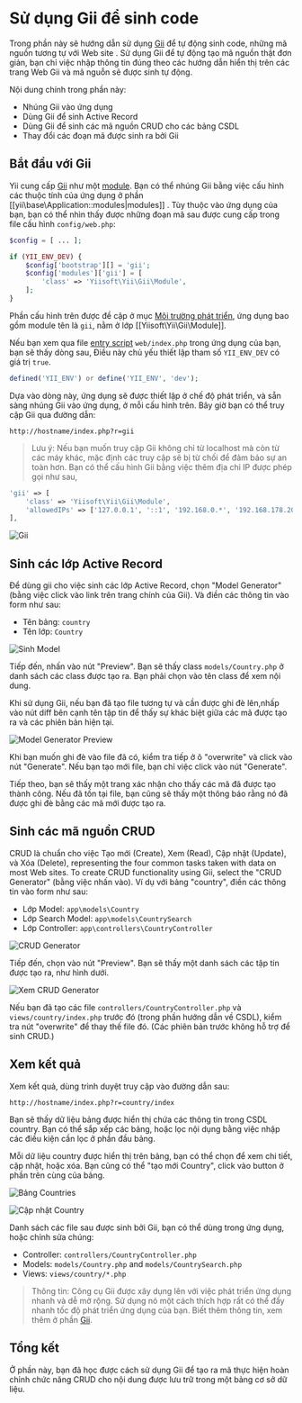 Sử dụng Gii để sinh code
========================

Trong phần này sẽ hướng dẫn sử dụng [Gii](tool-gii.md) để tự động sinh code, những mã nguồn tương tự với Web site
. Sử dụng Gii để tự động tạo mã nguồn thật đơn giản, bạn chỉ việc nhập thông tin đúng theo các hướng dẫn hiển thị trên các trang Web Gii và mã 
nguỗn sẽ được sinh tự động.

Nội dung chính trong phần này:

* Nhúng Gii vào ứng dụng
* Dùng Gii để sinh Active Record
* Dùng Gii để sinh các mã nguồn CRUD cho các bảng CSDL
* Thay đổi các đoạn mã được sinh ra bởi Gii


Bắt đầu với Gii <span id="starting-gii"></span>
------------

Yii cung cấp [Gii](tool-gii.md) như một [module](structure-modules.md). Bạn có thể nhúng Gii
bằng việc cấu hình các thuộc tính của ứng dụng ở phần [[yii\base\Application::modules|modules]] . Tùy thuộc vào ứng dụng của bạn, bạn có thể nhìn thấy được những đoạn mã sau được cung cấp trong file cấu hình `config/web.php`:

```php
$config = [ ... ];

if (YII_ENV_DEV) {
    $config['bootstrap'][] = 'gii';
    $config['modules']['gii'] = [
        'class' => 'Yiisoft\Yii\Gii\Module',
    ];
}
```

Phần cấu hình trên được đề cập ở mục [Môi trường phát triển](concept-configurations.md#environment-constants),
ứng dụng bao gồm module tên là `gii`, nằm ở lớp [[Yiisoft\Yii\Gii\Module]].

Nếu bạn xem qua file [entry script](structure-entry-scripts.md) `web/index.php` trong ứng dụng của bạn, bạn sẽ thấy dòng sau, 
Điều này chủ yếu thiết lập tham số `YII_ENV_DEV` có giá trị `true`.

```php
defined('YII_ENV') or define('YII_ENV', 'dev');
```

Dựa vào dòng này, ứng dụng sẽ được thiết lập ở chế độ phát triển, và sẵn sàng nhúng Gii vào ứng dụng, ở mỗi cấu hình trên.
Bây giờ bạn có thể truy cập Gii qua đường dẫn:

```
http://hostname/index.php?r=gii
```

> Lưu ý: Nếu bạn muốn truy cập Gii không chỉ từ localhost mà còn từ các máy khác, mặc định các truy cập sẽ bị từ chối
> để đảm bảo sự an toàn hơn. Bạn có thể cấu hình Gii bằng việc thêm địa chỉ IP được phép gọi như sau,
>
```php
'gii' => [
    'class' => 'Yiisoft\Yii\Gii\Module',
    'allowedIPs' => ['127.0.0.1', '::1', '192.168.0.*', '192.168.178.20'] // thêm những địa chỉ ip
],
```

![Gii](images/start-gii.png)


Sinh các lớp Active Record <span id="generating-ar"></span>
---------------------------------

Để dùng gii cho việc sinh các lớp Active Record, chọn "Model Generator" (bằng việc click vào link trên trang chính của Gii). Và điền các thông tin vào form như sau:

* Tên bảng: `country`
* Tên lớp: `Country`

![Sinh Model](images/start-gii-model.png)

Tiếp đến, nhấn vào nút "Preview". Bạn sẽ thấy class `models/Country.php` ở danh sách các class được tạo ra. Bạn phải chọn vào tên class để xem nội dung.

Khi sử dụng Gii, nếu bạn đã tạo file tương tự và cần được ghi đè lên,nhấp vào nút diff bên cạnh tên tập tin để thấy sự khác biệt giữa các mã được tạo ra và các phiên bản hiện tại.

![Model Generator Preview](images/start-gii-model-preview.png)

Khi bạn muốn ghi đè vào file đã có, kiểm tra tiếp ở ô "overwrite" và click vào nút "Generate". Nếu bạn tạo mới file, bạn chỉ việc click vào nút "Generate". 

Tiếp theo, bạn sẽ thấy
một trang xác nhận cho thấy các mã đã được tạo thành công. Nếu đã tồn tại file, bạn cũng sẽ thấy một thông báo rằng nó đã được ghi đè bằng các mã mới được tạo ra.


Sinh các mã nguồn CRUD <span id="generating-crud"></span>
--------------------

CRUD là chuẩn cho việc Tạo mới (Create), Xem (Read), Cập nhật (Update), và Xóa (Delete), representing the four common tasks taken with data on most Web sites. To create CRUD functionality using Gii, select the "CRUD Generator" (bằng việc nhấn vào). Ví dụ với bảng "country", điền các thông tin vào form như sau:

* Lớp Model: `app\models\Country`
* Lớp Search Model: `app\models\CountrySearch`
* Lớp Controller: `app\controllers\CountryController`

![CRUD Generator](images/start-gii-crud.png)

Tiếp đến, chọn vào nút "Preview". Bạn sẽ thấy một danh sách các tập tin được tạo ra, như hình dưới.

![Xem CRUD Generator](images/start-gii-crud-preview.png)

Nếu bạn đã tạo các file `controllers/CountryController.php` và
`views/country/index.php` trước đó (trong phần hướng dẫn về CSDL), kiểm tra nút "overwrite" để thay thế file đó. (Các phiên bản trước không hỗ trợ để sinh CRUD.)


Xem kết quả <span id="trying-it-out"></span>
-------------

Xem kết quả, dùng trình duyệt truy cập vào đường dẫn sau:

```
http://hostname/index.php?r=country/index
```

Bạn sẽ thấy dữ liệu bảng được hiển thị chứa các thông tin trong CSDL country. Bạn có thể sắp xếp các bảng,
hoặc lọc nội dụng bằng việc nhập các điều kiện cần lọc ở phần đầu bảng.

Mỗi dữ liệu country được hiển thị trên bảng, bạn có thể chọn để xem chi tiết, cập nhật, hoặc xóa.
Bạn cũng có thể "tạo mới Country", click vào button ở phần trên cùng của bảng.

![Bảng Countries](images/start-gii-country-grid.png)

![Cập nhật Country](images/start-gii-country-update.png)

Danh sách các file sau được sinh bởi Gii, bạn có thể dùng trong ứng dụng, hoặc chỉnh sửa chúng:

* Controller: `controllers/CountryController.php`
* Models: `models/Country.php` and `models/CountrySearch.php`
* Views: `views/country/*.php`

> Thông tin: Công cụ Gii được xây dụng lên với việc phát triển ứng dụng nhanh và dễ mở rộng. Sử dụng nó một cách thích hợp
rất có thể đẩy nhanh tốc độ phát triển ứng dụng của bạn. Biết thêm thông tin, xem thêm ở phần [Gii](tool-gii.md).


Tổng kết <span id="summary"></span>
-------

Ở phần này, bạn đã học được cách sử dụng Gii để tạo ra mã thực hiện hoàn chỉnh
chức năng CRUD cho nội dung được lưu trữ trong một bảng cơ sở dữ liệu.
